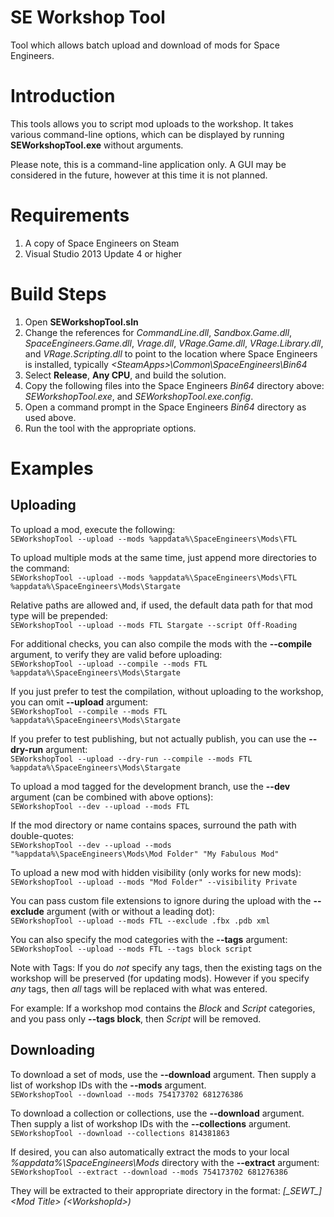 # SE Workshop Tool
Tool which allows batch upload and download of mods for Space Engineers.

# Introduction
This tools allows you to script mod uploads to the workshop.
It takes various command-line options, which can be displayed by running **SEWorkshopTool.exe** without arguments.

Please note, this is a command-line application only. A GUI may be considered in the future, however at this time it is not planned.

# Requirements
1. A copy of Space Engineers on Steam
2. Visual Studio 2013 Update 4 or higher

# Build Steps
1. Open **SEWorkshopTool.sln**
2. Change the references for *CommandLine.dll*, *Sandbox.Game.dll*, *SpaceEngineers.Game.dll*, *Vrage.dll*, *VRage.Game.dll*, *VRage.Library.dll*, and *VRage.Scripting.dll* to point to the location where Space Engineers is installed, typically *&lt;SteamApps&gt;\Common\SpaceEngineers\Bin64*
3. Select **Release**, **Any CPU**, and build the solution.
4. Copy the following files into the Space Engineers *Bin64* directory above: *SEWorkshopTool.exe*, and *SEWorkshopTool.exe.config*.
5. Open a command prompt in the Space Engineers *Bin64* directory as used above.
6. Run the tool with the appropriate options.

# Examples

## Uploading
To upload a mod, execute the following:  
`SEWorkshopTool --upload --mods %appdata%\SpaceEngineers\Mods\FTL`

To upload multiple mods at the same time, just append more directories to the command:  
`SEWorkshopTool --upload --mods %appdata%\SpaceEngineers\Mods\FTL %appdata%\SpaceEngineers\Mods\Stargate`

Relative paths are allowed and, if used, the default data path for that mod type will be prepended:  
`SEWorkshopTool --upload --mods FTL Stargate --script Off-Roading`

For additional checks, you can also compile the mods with the **--compile** argument, to verify they are valid before uploading:  
`SEWorkshopTool --upload --compile --mods FTL %appdata%\SpaceEngineers\Mods\Stargate`

If you just prefer to test the compilation, without uploading to the workshop, you can omit **--upload** argument:  
`SEWorkshopTool --compile --mods FTL %appdata%\SpaceEngineers\Mods\Stargate`

If you prefer to test publishing, but not actually publish, you can use the **--dry-run** argument:  
`SEWorkshopTool --upload --dry-run --compile --mods FTL %appdata%\SpaceEngineers\Mods\Stargate`

To upload a mod tagged for the development branch, use the **--dev** argument (can be combined with above options):  
`SEWorkshopTool --dev --upload --mods FTL`

If the mod directory or name contains spaces, surround the path with double-quotes:  
`SEWorkshopTool --dev --upload --mods "%appdata%\SpaceEngineers\Mods\Mod Folder" "My Fabulous Mod"`

To upload a new mod with hidden visibility (only works for new mods):  
`SEWorkshopTool --upload --mods "Mod Folder" --visibility Private`

You can pass custom file extensions to ignore during the upload with the **--exclude** argument (with or without a leading dot):  
`SEWorkshopTool --upload --mods FTL --exclude .fbx .pdb xml`

You can also specify the mod categories with the **--tags** argument:  
`SEWorkshopTool --upload --mods FTL --tags block script`

Note with Tags:
If you do *not* specify any tags, then the existing tags on the workshop will be preserved (for updating mods). However if you specify *any* tags, then *all* tags will be replaced with what was entered.

For example: If a workshop mod contains the *Block* and *Script* categories, and you pass only **--tags block**, then *Script* will be removed.

## Downloading
To download a set of mods, use the **--download** argument. Then supply a list of workshop IDs with the **--mods** argument.  
`SEWorkshopTool --download --mods 754173702 681276386`

To download a collection or collections, use the **--download** argument. Then supply a list of workshop IDs with the **--collections** argument.  
`SEWorkshopTool --download --collections 814381863`

If desired, you can also automatically extract the mods to your local *%appdata%\SpaceEngineers\Mods* directory with the **--extract** argument:  
`SEWorkshopTool --extract --download --mods 754173702 681276386`

They will be extracted to their appropriate directory in the format: *[\_SEWT\_] &lt;Mod Title&gt; (&lt;WorkshopId&gt;)*

